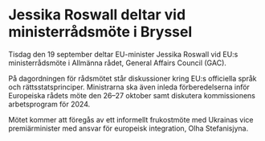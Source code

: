 # Jessika Roswall deltar vid ministerrådsmöte i Bryssel

Tisdag den 19 september deltar EU-minister Jessika Roswall vid EU:s ministerrådsmöte i Allmänna rådet, General Affairs Council (GAC).

På dagordningen för rådsmötet står diskussioner kring EU:s officiella språk och rättsstatsprinciper. Ministrarna ska även inleda förberedelserna inför Europeiska rådets möte den 26–27 oktober samt diskutera kommissionens arbetsprogram för 2024.

Mötet kommer att föregås av ett informellt frukostmöte med Ukrainas vice premiärminister med ansvar för europeisk integration, Olha Stefanisjyna.
